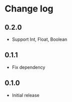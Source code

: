 # Change log

## 0.2.0

- Support Int, Float, Boolean

## 0.1.1

- Fix dependency

## 0.1.0

- Initial release
